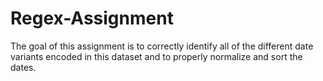 # Regex-Assignment
The goal of this assignment is to correctly identify all of the different date variants encoded in this dataset and to properly normalize and sort the dates.
